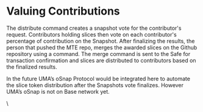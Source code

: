 # Valuing Contributions

The distribute command creates a snapshot vote for the contributor's request. Contributors holding slices then vote on each contributor's percentage of contribution on the Snapshot. After finalizing the results, the person that pushed the MTE repo, merges the awarded slices on the Github repository using a command. The merge command is sent to the Safe for transaction confirmation and slices are distributed to contributors based on the finalized results.

In the future UMA’s oSnap Protocol would be integrated here to automate the slice token distribution after the Snapshots vote finalizes. However UMA’s oSnap is not on Base network yet.

\
